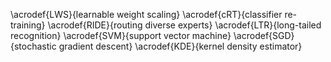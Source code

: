 \acrodef{LWS}{learnable weight scaling}
\acrodef{cRT}{classifier re-training}
\acrodef{RIDE}{routing diverse experts}
\acrodef{LTR}{long-tailed recognition}
\acrodef{SVM}{support vector machine}
\acrodef{SGD}{stochastic gradient descent}
\acrodef{KDE}{kernel density estimator}
